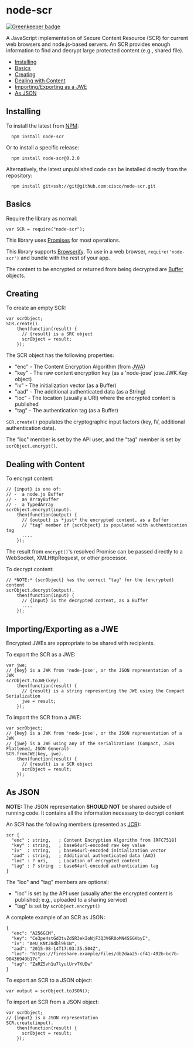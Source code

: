 # node-scr #

[![Greenkeeper badge](https://badges.greenkeeper.io/cisco/node-scr.svg)](https://greenkeeper.io/)

A JavaScript implementation of Secure Content Resource (SCR) for current web browsers and node.js-based servers.  An SCR provides enough information to find and decrypt large protected content (e.g., shared file).

<!-- START doctoc generated TOC please keep comment here to allow auto update -->
<!-- DON'T EDIT THIS SECTION, INSTEAD RE-RUN doctoc TO UPDATE -->
<a name='toc'>

- [Installing](#installing)
- [Basics](#basics)
- [Creating](#creating)
- [Dealing with Content](#dealing-with-content)
- [Importing/Exporting as a JWE](#importingexporting-as-a-jwe)
- [As JSON](#as-json)

<!-- END doctoc generated TOC please keep comment here to allow auto update -->

## Installing ##

To install the latest from [NPM](https://npmjs.com/):

```
  npm install node-scr
```

Or to install a specific release:

```
  npm install node-scr@0.2.0
```

Alternatively, the latest unpublished code can be installed directly from the repository:

```
  npm install git+ssh://git@github.com:cisco/node-scr.git
```

## Basics ##

Require the library as normal:

```
var SCR = require("node-scr");
```

This library uses [Promises](https://developer.mozilla.org/en-US/docs/Web/JavaScript/Reference/Global_Objects/Promise) for most operations.

This library supports [Browserify](http://browserify.org/).  To use in a web browser, `require('node-scr')` and bundle with the rest of your app.

The content to be encrypted or returned from being decrypted are [Buffer](https://nodejs.org/api/buffer.html) objects.

## Creating ##

To create an empty SCR:

```
var scrObject;
SCR.create().
    then(function(result) {
      // {result} is a SRC object
      scrObject = result;
    });
```

The SCR object has the following properties:

* "enc" - The Content Encryption Algorithm (from [JWA](https://tools.ietf.org/html/rfc7518))
* "key" - The raw content encryption key (as a 'node-jose' jose.JWK.Key object)
* "iv" - The initialization vector (as a Buffer)
* "aad" - The additional authenticated data (as a String)
* "loc" - The location (usually a URI) where the encrypted content is published
* "tag" - The authentication tag (as a Buffer)

`SCR.create()` populates the cryptographic input factors (key, IV, additional authentication data).

The "loc" member is set by the API user, and the "tag" member is set by `scrObject.encrypt()`.


## Dealing with Content

To encrypt content:

```
// {input} is one of:
// -  a node.js Buffer
// -  an ArrayBuffer
// -  a TypedArray
scrObject.encrypt(input).
    then(function(output) {
      // {output} is *just* the encrypted content, as a Buffer
      // "tag" member of {scrObject} is populated with authentication tag
      ....
    });
```

The result from `encrypt()`'s resolved Promise can be passed directly to a WebSocket, XMLHttpRequest, or other processor.

To decrypt content:

```
// *NOTE:* {scrObject} has the correct "tag" for the (encrypted) content
scrObject.decrypt(output).
    then(function(input) {
      // {input} is the decrypted content, as a Buffer
      ....
    });
```

## Importing/Exporting as a JWE ##

Encrypted JWEs are appropriate to be shared with recipients.

To export the SCR as a JWE:

```
var jwe;
// {key} is a JWK from 'node-jose', or the JSON representation of a JWK
scrObject.toJWE(key).
    then(function(result) {
      // {result} is a string representing the JWE using the Compact Serialization
      jwe = result;
    });
```

To import the SCR from a JWE:

```
var scrObject;
// {key} is a JWK from 'node-jose', or the JSON representation of a JWK
// {jwe} is a JWE using any of the serializations (Compact, JSON Flattened, JSON General)
SCR.fromJWE(key, jwe).
    then(function(result) {
      // {result} is a SCR object
      scrObject = result;
    });
```

## As JSON ##

**NOTE:** The JSON representation **SHOULD NOT** be shared outside of running code.  It contains all the information necessary to decrypt content

An SCR has the following members (presented as [JCR](https://tools.ietf.org/html/draft-newton-json-content-rules)):

```
scr {
  "enc" : string,   ; Content Encryption Algorithm from [RFC7518]
  "key" : string,   ; base64url-encoded raw key value
  "iv"  : string,   ; base64url-encoded initialization vector
  "aad" : string,   ; Additional authenticated data (AAD)
  "loc" : ? uri,    ; Location of encrypted content
  "tag" : ? string  ; base64url-encoded authentication tag
}
```

The "loc" and "tag" members are optional:

* "loc" is set by the API user (usually after the encrypted content is published; e.g., uploaded to a sharing service)
* "tag" is set by `scrObject.encrypt()`

A complete example of an SCR as JSON:

```
{
  "enc": "A256GCM",
  "key": "Ce3pe4stGd3tvZdSR3ekIoNjF3Q3V6R0oMN4SSGKbyI",
  "iv": "AeU_KNtJ8dbl9k1N",
  "aad": "2015-08-14T17:03:35.504Z",
  "loc": "https://fireshare.example/files/db2daa25-cf41-492b-bc7b-90436949b17c",
  "tag": "ZaRZ5vh1u7lyulUrvTKUDw"
}
```

To export an SCR to a JSON object:

```
var output = scrObject.toJSON();
```

To import an SCR from a JSON object:

```
var scrObject;
// {input} is a JSON representation
SCR.create(input).
    then(function(result) {
      scrObject = result;
    });
```
